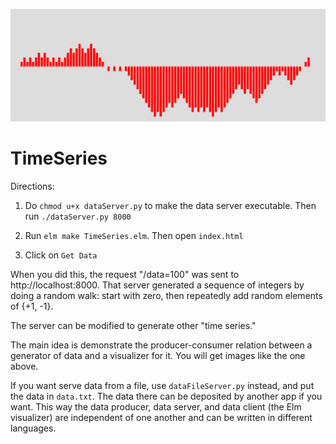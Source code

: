 ![TimeSeries](./randomWalk1.png)

TimeSeries
==========

Directions:

1. Do `chmod u+x dataServer.py` to make the data server
   executable.  Then run `./dataServer.py 8000`

2. Run `elm make TimeSeries.elm`. Then open `index.html`

3. Click on `Get Data`

When you did this, the request "/data=100" was sent
to http://localhost:8000. That server generated a sequence
of integers by doing a random walk: start with zero, then
repeatedly add random elements of {+1, -1}.

The server can be modified to generate other "time series."

The main idea is demonstrate the producer-consumer relation
between a generator of data and a visualizer for it.  You will
get images like the one above.

If you want serve data from a file, use `dataFileServer.py` instead,
and put the data in `data.txt`. The data there can be deposited by
another app if you want.  This way the data producer, data server,
and data client (the Elm visualizer) are independent of one another
and can be written in different languages.    
